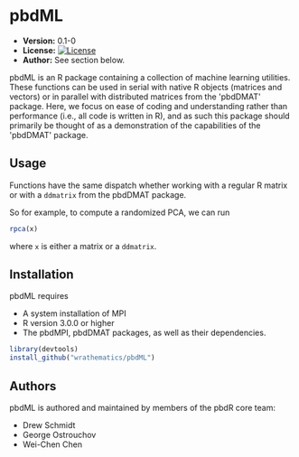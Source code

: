 # pbdML

* **Version:** 0.1-0
* **License:** [![License](http://img.shields.io/badge/license-BSD%202--Clause-orange.svg?style=flat)](http://opensource.org/licenses/BSD-2-Clause)
* **Author:** See section below.


pbdML is an R package containing a collection of machine learning
utilities.  These functions can be used in serial with native R
objects (matrices and vectors) or in parallel with distributed
matrices from the 'pbdDMAT' package.  Here, we focus on ease of
coding and understanding rather than performance (i.e., all code is
written in R), and as such this package should primarily be thought
of as a demonstration of the capabilities of the 'pbdDMAT' package.



## Usage

Functions have the same dispatch whether working with a regular
R matrix or with a `ddmatrix` from the pbdDMAT package.

So for example, to compute a randomized PCA, we can run

```r
rpca(x)
```

where `x` is either a matrix or a `ddmatrix`.



## Installation

pbdML requires
* A system installation of MPI
* R version 3.0.0 or higher
* The pbdMPI, pbdDMAT packages, as well as their dependencies.

```r
library(devtools)
install_github("wrathematics/pbdML")
```



## Authors

pbdML is authored and maintained by members of the pbdR core team:
* Drew Schmidt
* George Ostrouchov
* Wei-Chen Chen

